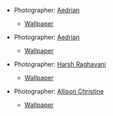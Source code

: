 - Photographer: [Aedrian](https://unsplash.com/@aedrian)
  - [Wallpaper](https://unsplash.com/photos/G1AhpPFysTs)
  
- Photographer: [Aedrian](https://unsplash.com/@aedrian)
  - [Wallpaper](https://unsplash.com/photos/J-ELzXOOnHA)

- Photographer: [Harsh Raghavani](https://unsplash.com/@justaclick_24)
  - [Wallpaper](https://unsplash.com/photos/5bLKbLfn_FE)

- Photographer: [Allison Christine](https://unsplash.com/@happpyal)
  - [Wallpaper](https://unsplash.com/photos/RD_A6yx-NN8) 